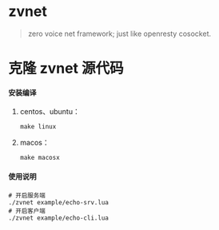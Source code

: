 # zvnet  

>   zero voice net framework; just like openresty cosocket.



# 克隆 zvnet 源代码

#### 安装编译

1.  centos、ubuntu：

    ```shell
    make linux
    ```

2.  macos：

    ```shell
    make macosx
    ```



#### 使用说明

```shell
# 开启服务端
./zvnet example/echo-srv.lua
# 开启客户端
./zvnet example/echo-cli.lua
```

